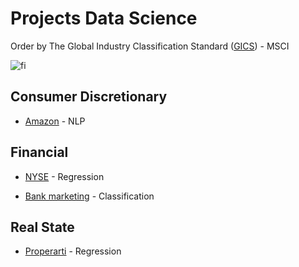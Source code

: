 # Projects Data Science

Order by The Global Industry Classification Standard ([GICS](https://www.msci.com/our-solutions/indexes/gics)) - MSCI 


![fi](https://www.msci.com/documents/1296102/11185224/870x200px-GICS-PageBanner_U.gif/bf857596-f018-125a-c784-37f17c359d57?t=1573145399828)


## Consumer Discretionary

- [Amazon](https://github.com/Dotto-Luis/Projects/tree/main/NLP_Amazon) - NLP


## Financial

- [NYSE](https://github.com/Dotto-Luis/Projects/tree/main/Finance/NYSE) - Regression

- [Bank marketing](https://github.com/Dotto-Luis/Projects/tree/main/Finance/Bank%20Marketing) - Classification


## Real State

- [Properarti](https://github.com/Dotto-Luis/Projects/tree/main/Real%20State/Properati) - Regression
